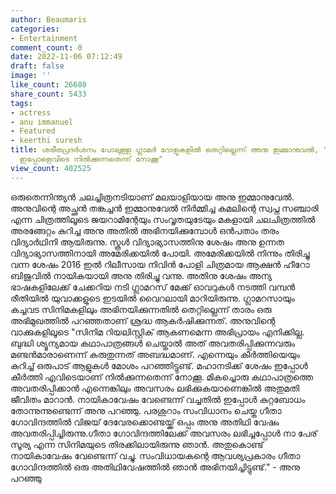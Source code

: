 ```yaml
---
author: Beaumaris
categories:
- Entertainment
comment_count: 0
date: 2022-11-06 07:12:49
draft: false
image: ''
like_count: 26680
share_count: 5433
tags:
- actress
- anu immanuel
- Featured
- keerthi suresh
title: ശരീരപ്രദർശനം പോലുള്ള ഗ്ലാമർ റോളുകളിൽ തെറ്റില്ലെന്ന് അനു ഇമ്മാനുവൽ, "കീർത്തി
  ഇപ്പോളെവിടെ നിൽക്കുന്നതെന്ന് നോക്കൂ"
view_count: 402525
---
```


ഒരുതെന്നിന്ത്യൻ ചലച്ചിത്രനടിയാണ് മലയാളിയായ അനു ഇമ്മാനുവേൽ. അനുവിന്റെ അച്ഛൻ തങ്കച്ചൻ ഇമ്മാനുവേൽ നിർമ്മിച്ച കമലിന്റെ സ്വപ്ന സഞ്ചാരി എന്ന ചിത്രത്തിലൂടെ ജയറാമിന്റേയും സംവൃതയുടേയും മകളായി ചലചിത്രത്തിൽ അരങ്ങേറ്റം കുറിച്ച അനു അതിൽ അഭിനയിക്കുമ്പോൾ ഒൻപതാം തരം വിദ്യാർഥിനി ആയിരുന്നു. സ്കൂൾ വിദ്യാഭ്യാസത്തിനു ശേഷം അനു ഉന്നത വിദ്യാഭ്യാസത്തിനായി അമേരിക്കയിൽ പോയി. അമേരിക്കയിൽ നിന്നും തിരിച്ചു വന്ന ശേഷം 2016 ഇൽ റിലീസായ നിവിൻ പോളി ചിത്രമായ ആക്ഷൻ ഹീറോ ബിജുവിൽ നായികയായി അനു തിരിച്ചു വന്നു. അതിനു ശേഷം അന്യ ഭാഷകളിലേക്ക് ചേക്കറിയ നടി ഗ്ലാമറസ് മേക്ക് ഓവറുകൾ നടത്തി വമ്പൻ രീതിയിൽ യുവാക്കളുടെ ഇടയിൽ വൈറലായി മാറിയിരുന്നു. ഗ്ലാമറസായും കച്ചവട സിനിമകളിലും അഭിനയിക്കുന്നതിൽ തെറ്റില്ലെന്ന് താരം ഒരു അഭിമുഖത്തിൽ പറഞ്ഞതാണ് ശ്രദ്ധ ആകർഷിക്കുന്നത്. അനുവിന്റെ വാക്കുകളിലൂടെ "സിനിമ റിയലിസ്റ്റിക് ആകണമെന്ന അഭിപ്രായം എനിക്കില്ല. ബുദ്ധി ശ്യൂന്യമായ കഥാപാത്രങ്ങൾ ചെയ്താൽ അത് അവതരിപ്പിക്കുന്നവരും മണ്ടൻമാരാണെന്ന് കരുതുന്നത് അബദ്ധമാണ്. എന്നെയും കീർത്തിയെയും കുറിച്ച് ഒരുപാട് ആളുകൾ മോശം പറഞ്ഞിട്ടുണ്ട്. മഹാനടിക്ക് ശേഷം ഇപ്പോൾ കീർത്തി എവിടെയാണ് നിൽക്കുന്നതെന്ന് നോക്കൂ. മികച്ചൊരു കഥാപാത്രത്തെ അവതരിപ്പിക്കാൻ എന്നെങ്കിലും അവസരം ലഭിക്കുകയാണെങ്കിൽ അതുമതി ജീവിതം മാറാൻ. നായികാവേഷം വേണ്ടെന്ന് വച്ചതിൽ ഇപ്പോൾ കുറ്റബോധം തോന്നുന്നുണ്ടെന്ന് അനു പറഞ്ഞു. പരശുറാം സംവിധാനം ചെയ്ത ഗീതാ ഗോവിന്ദത്തിൽ വിജയ് ദേവേരക്കൊണ്ടയ്ക്ക് ഒപ്പം അനു അതിഥി വേഷം അവതരിപ്പിച്ചിരുന്നു.ഗീതാ ഗോവിന്ദത്തിലേക്ക് അവസരം ലഭിച്ചപ്പോൾ നാ പേര് സൂര്യ എന്ന സിനിമയുടെ തിരക്കിലായിരുന്നു ഞാൻ. അതുകൊണ്ട് നായികാവേഷം വേണ്ടെന്ന് വച്ചു. സംവിധായകന്റെ ആവശ്യപ്രകാരം ഗീതാ ഗോവിന്ദത്തിൽ ഒരു അതിഥിവേഷത്തിൽ ഞാൻ അഭിനയിച്ചിട്ടുണ്ട്." - അനു പറഞ്ഞു